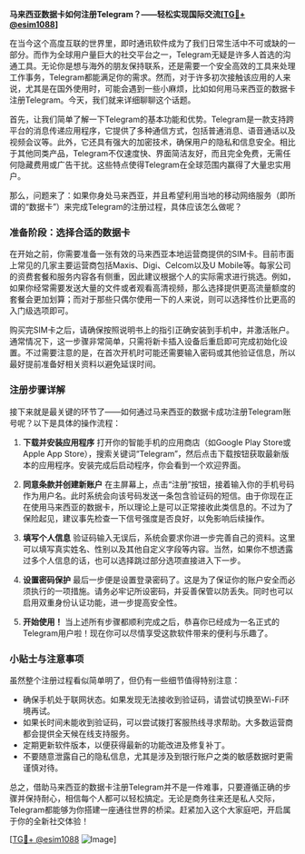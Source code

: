**马来西亚数据卡如何注册Telegram？——轻松实现国际交流[[TG💪+ @esim1088](https://t.me/s/esim1088)]**

在当今这个高度互联的世界里，即时通讯软件成为了我们日常生活中不可或缺的一部分。而作为全球用户量巨大的社交平台之一，Telegram无疑是许多人首选的沟通工具。无论你是想与海外的朋友保持联系，还是需要一个安全高效的工具来处理工作事务，Telegram都能满足你的需求。然而，对于许多初次接触该应用的人来说，尤其是在国外使用时，可能会遇到一些小麻烦，比如如何用马来西亚的数据卡注册Telegram。今天，我们就来详细聊聊这个话题。

首先，让我们简单了解一下Telegram的基本功能和优势。Telegram是一款支持跨平台的消息传递应用程序，它提供了多种通信方式，包括普通消息、语音通话以及视频会议等。此外，它还具有强大的加密技术，确保用户的隐私和信息安全。相比于其他同类产品，Telegram不仅速度快、界面简洁友好，而且完全免费，无需任何隐藏费用或广告干扰。这些特点使得Telegram在全球范围内赢得了大量忠实用户。

那么，问题来了：如果你身处马来西亚，并且希望利用当地的移动网络服务（即所谓的“数据卡”）来完成Telegram的注册过程，具体应该怎么做呢？

### 准备阶段：选择合适的数据卡

在开始之前，你需要准备一张有效的马来西亚本地运营商提供的SIM卡。目前市面上常见的几家主要运营商包括Maxis、Digi、Celcom以及U Mobile等。每家公司的资费套餐和服务内容各有侧重，因此建议根据个人的实际需求进行挑选。例如，如果你经常需要发送大量的文件或者观看高清视频，那么选择提供更高流量额度的套餐会更加划算；而对于那些只偶尔使用一下的人来说，则可以选择性价比更高的入门级选项即可。

购买完SIM卡之后，请确保按照说明书上的指引正确安装到手机中，并激活账户。通常情况下，这一步骤非常简单，只需将新卡插入设备后重启即可完成初始化设置。不过需要注意的是，在首次开机时可能还需要输入密码或其他验证信息，所以最好提前准备好相关资料以避免延误时间。

### 注册步骤详解

接下来就是最关键的环节了——如何通过马来西亚的数据卡成功注册Telegram账号呢？以下是具体的操作流程：

1. **下载并安装应用程序**
   打开你的智能手机的应用商店（如Google Play Store或Apple App Store），搜索关键词“Telegram”，然后点击下载按钮获取最新版本的应用程序。安装完成后启动程序，你会看到一个欢迎界面。

2. **同意条款并创建新账户**
   在主屏幕上，点击“注册”按钮，接着输入你的手机号码作为用户名。此时系统会向该号码发送一条包含验证码的短信。由于你现在正在使用马来西亚的数据卡，所以理论上是可以正常接收此类信息的。不过为了保险起见，建议事先检查一下信号强度是否良好，以免影响后续操作。

3. **填写个人信息**
   验证码输入无误后，系统会要求你进一步完善自己的资料。这里可以填写真实姓名、性别以及其他自定义字段等内容。当然，如果你不想透露过多个人信息的话，也可以选择跳过部分选项直接进入下一步。

4. **设置密码保护**
   最后一步便是设置登录密码了。这是为了保证你的账户安全而必须执行的一项措施。请务必牢记所设密码，并妥善保管以防丢失。同时也可以启用双重身份认证功能，进一步提高安全性。

5. **开始使用！**
   当上述所有步骤都顺利完成之后，恭喜你已经成为一名正式的Telegram用户啦！现在你可以尽情享受这款软件带来的便利与乐趣了。

### 小贴士与注意事项

虽然整个注册过程看似简单明了，但仍有一些细节值得特别注意：

- 确保手机处于联网状态。如果发现无法接收到验证码，请尝试切换至Wi-Fi环境再试。
- 如果长时间未能收到验证码，可以尝试拨打客服热线寻求帮助。大多数运营商都会提供全天候在线支持服务。
- 定期更新软件版本，以便获得最新的功能改进及修复补丁。
- 不要随意泄露自己的隐私信息，尤其是涉及到银行账户之类的敏感数据时更需谨慎对待。

总之，借助马来西亚的数据卡注册Telegram并不是一件难事，只要遵循正确的步骤并保持耐心，相信每个人都可以轻松搞定。无论是商务往来还是私人交际，Telegram都能够为你搭建一座通往世界的桥梁。赶紧加入这个大家庭吧，开启属于你的全新社交体验！

[[TG💪+ @esim1088](https://t.me/s/esim1088) ![Image](https://i.postimg.cc/4NQfJmqS/Snipaste-2025-05-13-00-14-12.png)]